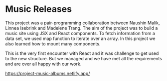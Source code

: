 # Music Releases
This project was a pair-programming collaboration between Naushin Malik, Linnea Isebrink and Madelene Trang. The aim of the project was to build a music site using JSX and React components. To fetch information from a data set, we used map function to iterate over an array. In this project we also learned how to mount many components.


This is the very first encounter with React and it was challenge to get used to the new structure. But we managed and we have met all the requirements and are over all happy with our work.


https://project-music-albums.netlify.app/

